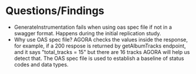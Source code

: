 # Questions/Findings

- GenerateInstrumentation fails when using oas spec file if not in a swagger format. Happens during the initial replication study.
- Why use OAS spec file? AGORA checks the values inside the response, for example, if a 200 respose is returned by getAlbumTracks endpoint, and it says "total_tracks = 15" but there are 16 tracks AGORA will help us detect that. The OAS spec file is used to establish a baseline of status codes and data types.

